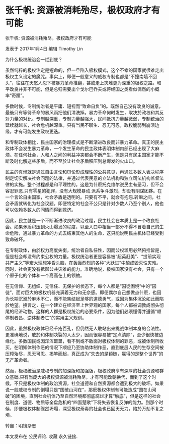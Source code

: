 # 张千帆: 资源被消耗殆尽，极权政府才有可能

张千帆: 资源被消耗殆尽，极权政府才有可能

发表于 2017年1月4日 编辑 Timothy Lin

为什么极权统治会一烂到底？

虽然纯粹的极权注定是短命的，但一旦陷入极权模式，这个不幸的国家就很难走出极权主义设定的魔咒。事实上，即便一般意义的威权专制也都是“不撞南墙不回头”，往往在天怒人怨下被暴力革命推翻，甚或走上灾难更为深重的极权之路。和平改良并非不可能，但是总归需要出个戈尔巴乔夫或蒋经国之类看似偶然的小概率“奇蹟”。

多数时候，专制统治者是平庸、短视而“致命自负”的。既然自己没有改良的诚意，最後只有等待革命的暴风雨把他们清洗掉。暴力革命何时发生，取决於政权和其反对力量的对比。专制越深重，专制力量越强大，民间抵抗力量越微弱，专制统治的延续就越长，社会危机越深重。只有当民不聊生、忍无可忍，政权脆弱到崩溃边缘，才有可能发生政权更迭。

和专制政体相比，民主国家的治理模式是不断渐进改良而非暴力革命。真正的民主政体不会发生暴力革命，一个发生革命的民主政体表明体制内部已经出现了大麻烦。在任何社会，人和人之间的利益冲突都会不断产生，但是只有民主国家才能不断及时化解这些矛盾，而不至於让社会矛盾积压到总爆发的火山口。

民主的真谛就是通过自由言论和舆论形成理性的公共意见，再通过多数人表决程序制定切实解决社会问题的法律，并通过代表民意的立法机构和独立司法机构监督法律的实施。整个过程都是和平理性的。这是为什麽托克维尔说民主有恶习，但不会容忍罪恶.只有零星的犯罪，没有大规模暴动.派系争斗激烈，却没有阴谋团夥。在一个言论自由国家，社会矛盾是透明的。只要有不平，就会有抱怨.转瞬之间，社会矛盾就转化为社会议题。即便特定的社会不公只是针对少数人乃至个别人，他也可以依赖多数人的同情而得到救济。

因此，民主就是一个不断渐进改良的政治过程，民主社会在本质上是一个改良社会。如果矛盾积压到火山爆发的程度，以至人口中相当一部分不得不冒着自己的生命危险，通过暴力革命的方式去结束其他人的生命，这只能说明民主机体已经受到致命破坏。

在专制政体，由於权力高度失衡，统治者自私任性，因而公权滥用必然俯拾皆是，但是社会却没有约束公权的力量。极权统治者更是容易被“超英赶美”、“提前实现共产主义”等宏大理想冲昏头脑，在轰轰烈烈的各种“大跃进”中酿成毁灭性灾难。同时，社会更没有抵御公共灾难的能力。准确地说，极权国家没有社会，只有一个个原子化的个体和一个高高在上的领袖。

在无信仰、无组织、无信任、无保护的状态下，每个人都是“囚徒困境”中的“囚徒”，面对巨大的极权机器充满着无力和无奈感。即便偶尔自己想做点什麽，也因为长期沉溺於麻木不仁，而不能集结起足够的道德勇气，或因为集体沉沦如此而陷於绝望。换言之，在一个建立在经济至上世界观的国家，每个人都被调教成彻头彻尾的经济动物。这样的人群是极权统治的必要条件，因为他们必须懂得并遵循“顺体制者昌、逆体制者亡”的实用主义规训。

因此，虽然极权政体已经千疮百孔，但仍然无人敢站出来挑战体制本身的合法性。更准确地说，敢於和体制决裂的人太少，因而很容易被“定点清除”，至少很快被边缘化。多数国民或因浑浑噩噩，看不到或不敢面对极权体制的罪恶，或被体制所收买，在明知体制作恶的情况下顺应乃至协助体制作恶，直到底层人民的生存空间被压榨殆尽，忍无可忍、揭竿而起，真正成为“失去的是锁链，赢得的是整个世界”的无产革命者。

然而，极权统治是威权专制的加深版和加强版，极权政府享有深厚的社会资源和群众基础.只有当庞大的极权资源被消耗殆尽，才有可能改朝换代，而到了这个时候，不只是极权体制的政治资源，社会道德和自然资源都会遭到极大的破坏。如果说一般威权专制的倒塌只是“国破山河在”，那麽极权体制有可能造成“国在山河破”的困境，直到社会机体乃至自然环境都彻底腐烂才算“触底”，但是这样的社会在制度、道德、物质等全盘危机的“四面楚歌”下将失去恢复反弹的能力。到那个时候，即便极权体制骤然坍塌，深受极权荼毒的社会也已回天无力，陷於万劫不复之境。

转自：明镜杂志

本文发布在 公民评论. 收藏 永久链接.